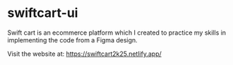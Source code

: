 # swiftcart-ui
Swift cart is an ecommerce platform which I created to practice my skills in implementing the code from a Figma design.

Visit the website at: https://swiftcart2k25.netlify.app/
